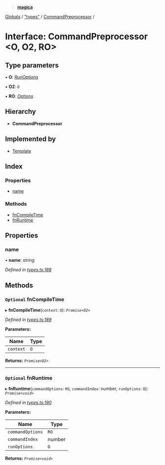 > **[magica](../README.md)**

[Globals](../README.md) / ["types"](../modules/_types_.md) / [CommandPreprocessor](_types_.commandpreprocessor.md) /

# Interface: CommandPreprocessor <**O, O2, RO**>

## Type parameters

▪ **O**: *[RunOptions](_types_.runoptions.md)*

▪ **O2**: *`O`*

▪ **RO**: *[Options](_types_.options.md)*

## Hierarchy

* **CommandPreprocessor**

## Implemented by

* [Template](../classes/_main_template_template_.template.md)

## Index

### Properties

* [name](_types_.commandpreprocessor.md#name)

### Methods

* [fnCompileTime](_types_.commandpreprocessor.md#optional-fncompiletime)
* [fnRuntime](_types_.commandpreprocessor.md#optional-fnruntime)

## Properties

###  name

• **name**: *string*

*Defined in [types.ts:188](https://github.com/cancerberoSgx/magica/blob/0133e5d/src/types.ts#L188)*

## Methods

### `Optional` fnCompileTime

▸ **fnCompileTime**(`context`: `O`): *`Promise<O2>`*

*Defined in [types.ts:189](https://github.com/cancerberoSgx/magica/blob/0133e5d/src/types.ts#L189)*

**Parameters:**

Name | Type |
------ | ------ |
`context` | `O` |

**Returns:** *`Promise<O2>`*

___

### `Optional` fnRuntime

▸ **fnRuntime**(`commandOptions`: `RO`, `commandIndex`: number, `runOptions`: `O`): *`Promise<void>`*

*Defined in [types.ts:190](https://github.com/cancerberoSgx/magica/blob/0133e5d/src/types.ts#L190)*

**Parameters:**

Name | Type |
------ | ------ |
`commandOptions` | `RO` |
`commandIndex` | number |
`runOptions` | `O` |

**Returns:** *`Promise<void>`*